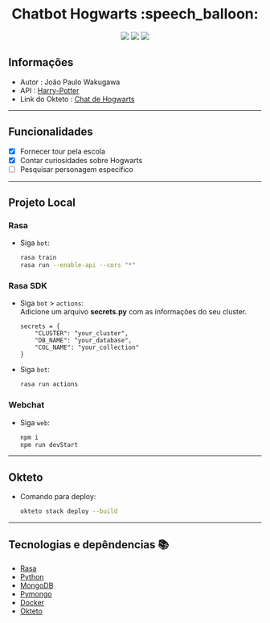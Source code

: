 <h1 align="center">Chatbot Hogwarts :speech_balloon:</h1>
<p align="center">
<img src = https://img.shields.io/badge/RASA-Chatbot-blueviolet>
<img src = https://img.shields.io/badge/NLP-Machine%20learning-blue>
<img src = https://img.shields.io/badge/Python-Linguagem%20-brightgreen>
</p>

## Informações
- Autor : João Paulo Wakugawa 
- API : <a href="http://hp-api.herokuapp.com/">Harry-Potter</a>
- Link do Okteto : <a href="https://web-jpwakugawa.cloud.okteto.net/">Chat de Hogwarts</a>

---

## Funcionalidades
- [x] Fornecer tour pela escola
- [x] Contar curiosidades sobre Hogwarts
- [ ] Pesquisar personagem específico

---

## Projeto Local 
### Rasa
- Siga `bot`:
    ```bash
    rasa train
    rasa run --enable-api --cors "*"
    ```

### Rasa SDK
- Siga `bot` > `actions`:<br>
Adicione um arquivo **secrets.py** com as informações do seu cluster.
    ```python3
    secrets = {
        "CLUSTER": "your_cluster",
        "DB_NAME": "your_database",
        "COL_NAME": "your_collection"
    }
    ```

- Siga `bot`:
    ```bash
    rasa run actions
    ```

### Webchat
- Siga `web`:
    ```bash
    npm i
    npm run devStart
    ```

---

## Okteto
- Comando para deploy:
    ```bash
    okteto stack deploy --build
    ```

---

## Tecnologias e depêndencias :books:
- <a href="https://rasa.com/docs/rasa/installation/">Rasa</a>
- <a href="https://docs.python.org/3/">Python</a>
- <a href="https://docs.mongodb.com/">MongoDB</a>
- <a href="https://pymongo.readthedocs.io/en/stable/index.html">Pymongo</a>
- <a href="https://docs.docker.com/">Docker</a>
- <a href="https://okteto.com/docs/getting-started/index.html">Okteto</a>
